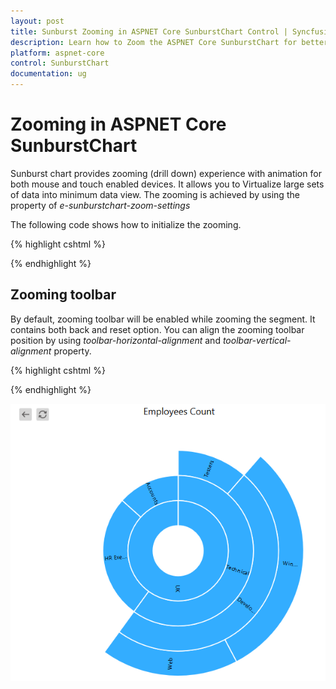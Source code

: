 ```yaml
---
layout: post
title: Sunburst Zooming in ASPNET Core SunburstChart Control | Syncfusion
description: Learn how to Zoom the ASPNET Core SunburstChart for better data visualization, its elements, features, and more.
platform: aspnet-core
control: SunburstChart
documentation: ug
---
```


# Zooming in ASPNET Core SunburstChart

Sunburst chart provides zooming (drill down) experience with animation for both mouse and touch enabled devices. It allows you to Virtualize large sets of data into minimum data view. The zooming is achieved by using the property of *e-sunburstchart-zoom-settings*

The following code shows how to initialize the zooming.

{% highlight cshtml %}

<ej-sunburstchart id="SunburstChart" >
   <e-sunburstchart-zoom-settings enable="true"></e-sunburstchart-zoom-settings>
  <ej-sunburstchart>

{% endhighlight %}

## Zooming toolbar
By default, zooming toolbar will be enabled while zooming the segment. It contains both back and reset option.
You can align the zooming toolbar position by using *toolbar-horizontal-alignment* and *toolbar-vertical-alignment* property.

{% highlight cshtml %}

<ej-sunburstchart id="SunburstChart" >
   <e-sunburstchart-zoom-settings enable="true"toolbar-horizontal-alignment="@SunburstHorizontalAlignment.Left">
   </e-sunburstchart-zoom-settings>
  <ej-sunburstchart>

{% endhighlight %}

![Sunburst chart Zooming2](Zooming_images/Zooming_img2.png)


